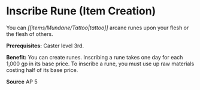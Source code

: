 ﻿---
cssclass: [feats]

---
# Inscribe Rune (Item Creation)

You can _[[items/Mundane/Tattoo|tattoo]]_ arcane runes upon your flesh or the flesh of others.

**Prerequisites:** Caster level 3rd.

**Benefit:** You can create runes. Inscribing a rune takes one day for each 1,000 gp in its base price. To inscribe a rune, you must use up raw materials costing half of its base price.

**Source** AP 5